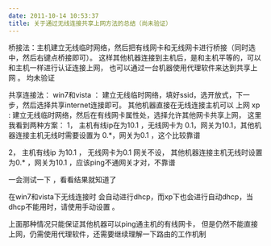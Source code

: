 ```yaml
---
date: 2011-10-14 10:53:37
title: 关于通过无线连接共享上网方法的总结（尚未验证）
---
```



桥接法：主机建立无线临时网络，然后把有线网卡和无线网卡进行桥接（同时选中，然后右键点桥接即可）。 这样其他机器连接到主机后，是和主机平等的，可以和主机一样进行认证连接上网， 也可以通过一台机器使用代理软件来达到共享上网 。 均未验证

共享连接法： win7和vista ： 建立无线临时网络，填好ssid，选开放式，下一步，然后选择共享internet连接即可。 其他机器直接在无线连接主机可以 上网
             xp :  建立无线临时网络，然后在有线网卡属性处，选择允许其他网卡共享上网， 
                  这里我看到两种方案： 1， 主机有线ip在为10.1 ，无线网卡为 0.1，网关为10.1，其他机器连接主机无线时需要设置为 0.*，网关为0.1 ，这个比较靠谱
<p datetime="2011-10-17T01:18:47+00:00"> 
2， 主机有线ip 为10.1 ， 无线网卡为0.1 网关不设， 其他机器连接主机无线时设置 为0.* ，网关为10.1 ，应该ping不通网关才对，不靠谱
</p>
一会测试一下 ，看看结果就知道了

在win7和vista下无线连接时 会自动进行dhcp，而xp下也会进行自动dhcp，当dhcp不能用时，请使用手动设置 。 

上面那种情况只能保证其他机器可以ping通主机的有线网卡， 但是仍然不能直接上网，仍需使用代理软件，还需要继续理解一下路由的工作机制
                      
